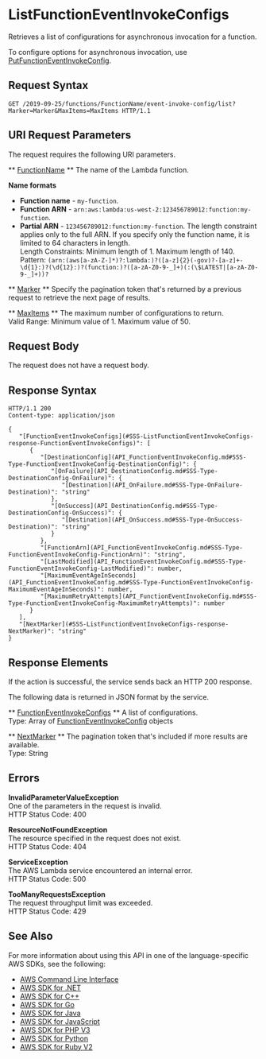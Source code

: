 # ListFunctionEventInvokeConfigs<a name="API_ListFunctionEventInvokeConfigs"></a>

Retrieves a list of configurations for asynchronous invocation for a function\.

To configure options for asynchronous invocation, use [PutFunctionEventInvokeConfig](API_PutFunctionEventInvokeConfig.md)\.

## Request Syntax<a name="API_ListFunctionEventInvokeConfigs_RequestSyntax"></a>

```
GET /2019-09-25/functions/FunctionName/event-invoke-config/list?Marker=Marker&MaxItems=MaxItems HTTP/1.1
```

## URI Request Parameters<a name="API_ListFunctionEventInvokeConfigs_RequestParameters"></a>

The request requires the following URI parameters\.

 ** [FunctionName](#API_ListFunctionEventInvokeConfigs_RequestSyntax) **   <a name="SSS-ListFunctionEventInvokeConfigs-request-FunctionName"></a>
The name of the Lambda function\.  

**Name formats**
+  **Function name** \- `my-function`\.
+  **Function ARN** \- `arn:aws:lambda:us-west-2:123456789012:function:my-function`\.
+  **Partial ARN** \- `123456789012:function:my-function`\.
The length constraint applies only to the full ARN\. If you specify only the function name, it is limited to 64 characters in length\.  
Length Constraints: Minimum length of 1\. Maximum length of 140\.  
Pattern: `(arn:(aws[a-zA-Z-]*)?:lambda:)?([a-z]{2}(-gov)?-[a-z]+-\d{1}:)?(\d{12}:)?(function:)?([a-zA-Z0-9-_]+)(:(\$LATEST|[a-zA-Z0-9-_]+))?` 

 ** [Marker](#API_ListFunctionEventInvokeConfigs_RequestSyntax) **   <a name="SSS-ListFunctionEventInvokeConfigs-request-Marker"></a>
Specify the pagination token that's returned by a previous request to retrieve the next page of results\.

 ** [MaxItems](#API_ListFunctionEventInvokeConfigs_RequestSyntax) **   <a name="SSS-ListFunctionEventInvokeConfigs-request-MaxItems"></a>
The maximum number of configurations to return\.  
Valid Range: Minimum value of 1\. Maximum value of 50\.

## Request Body<a name="API_ListFunctionEventInvokeConfigs_RequestBody"></a>

The request does not have a request body\.

## Response Syntax<a name="API_ListFunctionEventInvokeConfigs_ResponseSyntax"></a>

```
HTTP/1.1 200
Content-type: application/json

{
   "[FunctionEventInvokeConfigs](#SSS-ListFunctionEventInvokeConfigs-response-FunctionEventInvokeConfigs)": [ 
      { 
         "[DestinationConfig](API_FunctionEventInvokeConfig.md#SSS-Type-FunctionEventInvokeConfig-DestinationConfig)": { 
            "[OnFailure](API_DestinationConfig.md#SSS-Type-DestinationConfig-OnFailure)": { 
               "[Destination](API_OnFailure.md#SSS-Type-OnFailure-Destination)": "string"
            },
            "[OnSuccess](API_DestinationConfig.md#SSS-Type-DestinationConfig-OnSuccess)": { 
               "[Destination](API_OnSuccess.md#SSS-Type-OnSuccess-Destination)": "string"
            }
         },
         "[FunctionArn](API_FunctionEventInvokeConfig.md#SSS-Type-FunctionEventInvokeConfig-FunctionArn)": "string",
         "[LastModified](API_FunctionEventInvokeConfig.md#SSS-Type-FunctionEventInvokeConfig-LastModified)": number,
         "[MaximumEventAgeInSeconds](API_FunctionEventInvokeConfig.md#SSS-Type-FunctionEventInvokeConfig-MaximumEventAgeInSeconds)": number,
         "[MaximumRetryAttempts](API_FunctionEventInvokeConfig.md#SSS-Type-FunctionEventInvokeConfig-MaximumRetryAttempts)": number
      }
   ],
   "[NextMarker](#SSS-ListFunctionEventInvokeConfigs-response-NextMarker)": "string"
}
```

## Response Elements<a name="API_ListFunctionEventInvokeConfigs_ResponseElements"></a>

If the action is successful, the service sends back an HTTP 200 response\.

The following data is returned in JSON format by the service\.

 ** [FunctionEventInvokeConfigs](#API_ListFunctionEventInvokeConfigs_ResponseSyntax) **   <a name="SSS-ListFunctionEventInvokeConfigs-response-FunctionEventInvokeConfigs"></a>
A list of configurations\.  
Type: Array of [FunctionEventInvokeConfig](API_FunctionEventInvokeConfig.md) objects

 ** [NextMarker](#API_ListFunctionEventInvokeConfigs_ResponseSyntax) **   <a name="SSS-ListFunctionEventInvokeConfigs-response-NextMarker"></a>
The pagination token that's included if more results are available\.  
Type: String

## Errors<a name="API_ListFunctionEventInvokeConfigs_Errors"></a>

 **InvalidParameterValueException**   
One of the parameters in the request is invalid\.  
HTTP Status Code: 400

 **ResourceNotFoundException**   
The resource specified in the request does not exist\.  
HTTP Status Code: 404

 **ServiceException**   
The AWS Lambda service encountered an internal error\.  
HTTP Status Code: 500

 **TooManyRequestsException**   
The request throughput limit was exceeded\.  
HTTP Status Code: 429

## See Also<a name="API_ListFunctionEventInvokeConfigs_SeeAlso"></a>

For more information about using this API in one of the language\-specific AWS SDKs, see the following:
+  [AWS Command Line Interface](https://docs.aws.amazon.com/goto/aws-cli/lambda-2015-03-31/ListFunctionEventInvokeConfigs) 
+  [AWS SDK for \.NET](https://docs.aws.amazon.com/goto/DotNetSDKV3/lambda-2015-03-31/ListFunctionEventInvokeConfigs) 
+  [AWS SDK for C\+\+](https://docs.aws.amazon.com/goto/SdkForCpp/lambda-2015-03-31/ListFunctionEventInvokeConfigs) 
+  [AWS SDK for Go](https://docs.aws.amazon.com/goto/SdkForGoV1/lambda-2015-03-31/ListFunctionEventInvokeConfigs) 
+  [AWS SDK for Java](https://docs.aws.amazon.com/goto/SdkForJava/lambda-2015-03-31/ListFunctionEventInvokeConfigs) 
+  [AWS SDK for JavaScript](https://docs.aws.amazon.com/goto/AWSJavaScriptSDK/lambda-2015-03-31/ListFunctionEventInvokeConfigs) 
+  [AWS SDK for PHP V3](https://docs.aws.amazon.com/goto/SdkForPHPV3/lambda-2015-03-31/ListFunctionEventInvokeConfigs) 
+  [AWS SDK for Python](https://docs.aws.amazon.com/goto/boto3/lambda-2015-03-31/ListFunctionEventInvokeConfigs) 
+  [AWS SDK for Ruby V2](https://docs.aws.amazon.com/goto/SdkForRubyV2/lambda-2015-03-31/ListFunctionEventInvokeConfigs) 